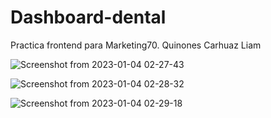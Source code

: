 # Dashboard-dental
Practica frontend para Marketing70. Quinones Carhuaz Liam

![Screenshot from 2023-01-04 02-27-43](https://user-images.githubusercontent.com/63487663/210504969-e7918876-9312-4a68-85d6-c8c91c938dd6.png)

![Screenshot from 2023-01-04 02-28-32](https://user-images.githubusercontent.com/63487663/210504967-af1adc70-6c2b-4351-b132-2277edb15706.png)

![Screenshot from 2023-01-04 02-29-18](https://user-images.githubusercontent.com/63487663/210504961-cdf297a0-998b-4fd6-9ceb-3563d9faf500.png)
